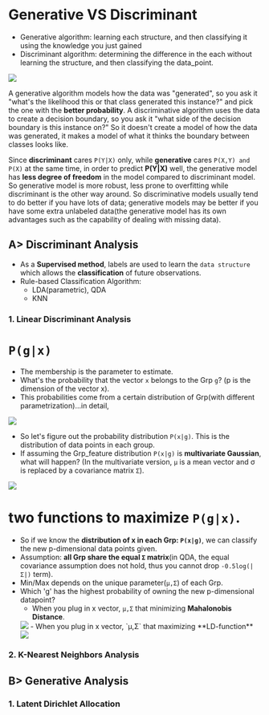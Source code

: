 # Generative VS Discriminant
 - Generative algorithm: learning each structure, and then classifying it using the knowledge you just gained
 - Discriminant algorithm: determining the difference in the each without learning the structure, and then classifying the data_point.
<img src="https://user-images.githubusercontent.com/31917400/52206132-3a894180-2871-11e9-8cdd-81ac93c74e1d.jpg" />

A generative algorithm models how the data was "generated", so you ask it "what's the likelihood this or that class generated this instance?" and pick the one with the **better probability**. A discriminative algorithm uses the data to create a decision boundary, so you ask it "what side of the decision boundary is this instance on?" So it doesn't create a model of how the data was generated, it makes a model of what it thinks the boundary between classes looks like.

Since **discriminant** cares `P(Y|X)` only, while **generative** cares `P(X,Y) and P(X)` at the same time, in order to predict **P(Y|X)** well, the generative model has **less degree of freedom** in the model compared to discriminant model. So generative model is more robust, less prone to overfitting while discriminant is the other way around. So discriminative models usually tend to do better if you have lots of data; generative models may be better if you have some extra unlabeled data(the generative model has its own advantages such as the capability of dealing with missing data). 

## A> Discriminant Analysis
 - As a **Supervised method**, labels are used to learn the `data structure` which allows the **classification** of future observations.
 - Rule-based Classification Algorithm:
   - LDA(parametric), QDA
   - KNN
### 1. Linear Discriminant Analysis
# `P(g|x)`
 - The membership is the parameter to estimate. 
 - What's the probability that the vector `x` belongs to the Grp `g`? (p is the dimension of the vector x).
 - This probabilities come from a certain distribution of Grp(with different parametrization)...in detail, 
 <img src="https://user-images.githubusercontent.com/31917400/52262491-86e18980-2924-11e9-9c4f-65a380b0c5c7.jpg" />

 - So let's figure out the probability distribution `P(x|g)`. This is the distribution of data points in each group. 
 - If assuming the Grp_feature distribution `P(x|g)` is **multivariate Gaussian**, what will happen? (In the multivariate version, `µ` is a mean vector and σ is replaced by a covariance matrix `Σ`).
 <img src="https://user-images.githubusercontent.com/31917400/52270233-3d9b3500-2938-11e9-9585-63ef137328a4.jpg" />

# two functions to maximize `P(g|x)`.
 - So if we know the **distribution of x in each Grp: `P(x|g)`**, we can classify the new p-dimensional data points given.  
 - Assumption: **all Grp share the equal `Σ` matrix**(in QDA, the equal covariance assumption does not hold, thus you cannot drop `-0.5log(|Σ|)` term).  
 - Min/Max depends on the unique parameter(`µ,Σ`) of each Grp. 
 - Which 'g' has the highest probability of owning the new p-dimensional datapoint? 
   - When you plug in x vector, `µ,Σ` that minimizing **Mahalonobis Distance**. 
   <img src="https://user-images.githubusercontent.com/31917400/52273637-57417a00-2942-11e9-8881-f7279ec947d4.jpg" />
   - When you plug in x vector, `µ,Σ` that maximizing **LD-function**
   <img src="https://user-images.githubusercontent.com/31917400/52273639-59a3d400-2942-11e9-900e-077ceabfb0b9.jpg" />
 




### 2. K-Nearest Neighbors Analysis





## B> Generative Analysis
### 1. Latent Dirichlet Allocation
















































































